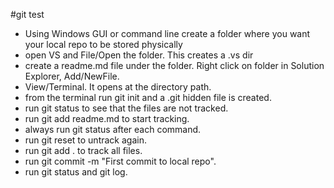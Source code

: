 #git test
- Using Windows GUI or command line create a folder where you want your local repo to be stored physically
- open VS and File/Open the folder. This creates a .vs dir
- create a readme.md file under the folder. Right click on folder in Solution Explorer, Add/NewFile.
- View/Terminal. It opens at the directory path.
- from the terminal run git init and a .git hidden file is created.
- run git status to see that the files are not tracked.
- run git add readme.md to start tracking.
- always run git status after each command.
- run git reset to untrack again.
- run git add . to track all files.
- run git commit -m "First commit to local repo".
- run git status and git log.